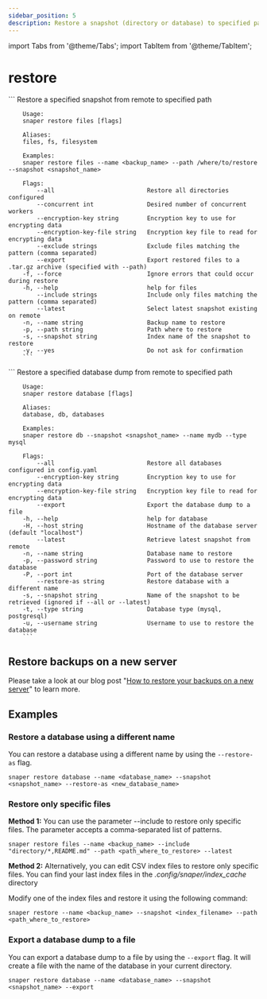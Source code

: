 ```yaml
---
sidebar_position: 5
description: Restore a snapshot (directory or database) to specified path
---
```


import Tabs from '@theme/Tabs';
import TabItem from '@theme/TabItem';

# restore

<Tabs groupId="backup_type">
  <TabItem value="files" label="Files">
        ```
        Restore a specified snapshot from remote to specified path

        Usage:
        snaper restore files [flags]

        Aliases:
        files, fs, filesystem

        Examples:
        snaper restore files --name <backup_name> --path /where/to/restore --snapshot <snapshot_name>

        Flags:
            --all                          Restore all directories configured
            --concurrent int               Desired number of concurrent workers
            --encryption-key string        Encryption key to use for encrypting data
            --encryption-key-file string   Encryption key file to read for encrypting data
            --exclude strings              Exclude files matching the pattern (comma separated)
            --export                       Export restored files to a .tar.gz archive (specified with --path)
        -f, --force                        Ignore errors that could occur during restore
        -h, --help                         help for files
            --include strings              Include only files matching the pattern (comma separated)
            --latest                       Select latest snapshot existing on remote
        -n, --name string                  Backup name to restore
        -p, --path string                  Path where to restore
        -s, --snapshot string              Index name of the snapshot to restore
        -y, --yes                          Do not ask for confirmation
        ```
  </TabItem>
  <TabItem value="databases" label="Databases">
        ```
        Restore a specified database dump from remote to specified path

        Usage:
        snaper restore database [flags]

        Aliases:
        database, db, databases

        Examples:
        snaper restore db --snapshot <snapshot_name> --name mydb --type mysql

        Flags:
            --all                          Restore all databases configured in config.yaml
            --encryption-key string        Encryption key to use for encrypting data
            --encryption-key-file string   Encryption key file to read for encrypting data
            --export                       Export the database dump to a file
        -h, --help                         help for database
        -H, --host string                  Hostname of the database server (default "localhost")
            --latest                       Retrieve latest snapshot from remote
        -n, --name string                  Database name to restore
        -p, --password string              Password to use to restore the database
        -P, --port int                     Port of the database server
            --restore-as string            Restore database with a different name
        -s, --snapshot string              Name of the snapshot to be retrieved (ignored if --all or --latest)
        -t, --type string                  Database type (mysql, postgresql)
        -u, --username string              Username to use to restore the database
        ```
  </TabItem>
</Tabs>

## Restore backups on a new server
Please take a look at our blog post "[How to restore your backups on a new server](https://datashelter.tech/blog/restore-my-backups-on-a-new-server/)" to learn more.

##  Examples
### Restore a database using a different name 

You can restore a database using a different name by using the `--restore-as` flag. 

```
snaper restore database --name <database_name> --snapshot <snapshot_name> --restore-as <new_database_name>
```

### Restore only specific files
**Method 1:**
You can use the parameter --include to restore only specific files. The parameter accepts a comma-separated list of patterns.
```
snaper restore files --name <backup_name> --include "directory/*,README.md" --path <path_where_to_restore> --latest
```

**Method 2:**
Alternatively, you can edit CSV index files to restore only specific files. You can find your last index files in the _.config/snaper/index_cache_ directory

Modify one of the index files and restore it using the following command:
```
snaper restore --name <backup_name> --snapshot <index_filename> --path <path_where_to_restore>
```

### Export a database dump to a file
You can export a database dump to a file by using the `--export` flag. It will create a file with the name of the database in your current directory.

```
snaper restore database --name <database_name> --snapshot <snapshot_name> --export
```
